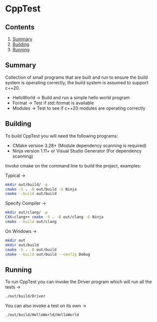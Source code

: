 # CppTest

## Contents

1. [Summary](#summary)
2. [Building](#building)
3. [Running](#running)

## Summary <a name="summary"></a>

Collection of small programs that are built and run to ensure the build system
is operating correctly, the build system is assumed to support c++20.

- HelloWorld -> Build and run a simple hello world program
- Format     -> Test if std::format is available
- Modules    -> Test to see if c++20 modules are operating correctly

## Building <a name="building"></a>

To build CppTest you will need the following programs:

- CMake version 3.28+ (Module dependency scanning is required)
- Ninja version 1.11+ or Visual Studio Generator (For dependency scanning)

Invoke cmake on the command line to build the project, examples:

Typical ->
```bash
mkdir out/build/ -p
cmake -S . -B out/build -G Ninja
cmake --build out/build
```

Specify Compiler ->
```bash
mkdir out/clang/ -p
CXX=clang++ cmake -S . -B out/clang -G Ninja
cmake --build out/clang
```

On Windows ->
```bash
mkdir out
mkdir out/build
cmake -S . -B out/build
cmake --build out/build --config Debug
```

## Running <a name="running"></a>

To run CppTest you can invoke the Driver program which will run all the tests ->
```bash
./out/build/Driver
```
You can also invoke a test on its own ->
```bash
./out/build/HelloWorld/HelloWorld
```
